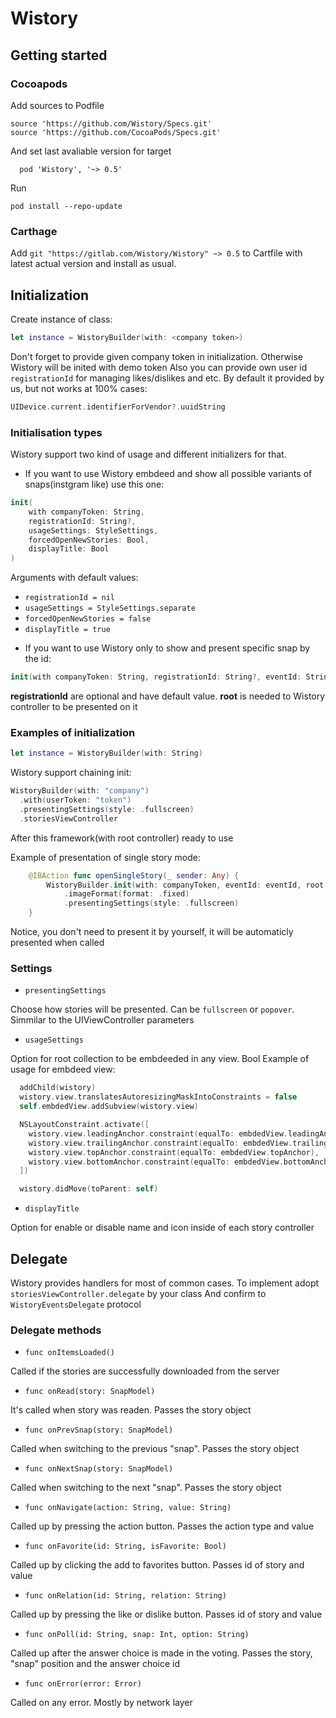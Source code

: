 # Wistory 

## Getting started

### Cocoapods

Add sources to Podfile

```
source 'https://github.com/Wistory/Specs.git'
source 'https://github.com/CocoaPods/Specs.git'

```

And set last avaliable version for target

```
  pod 'Wistory', '~> 0.5'
```

Run

```
pod install --repo-update
```

### Carthage

Add `git "https://gitlab.com/Wistory/Wistory" ~> 0.5` to Cartfile with latest actual version and install as usual.

## Initialization

Create instance of class:

```swift
let instance = WistoryBuilder(with: <company token>)
``` 

Don't forget to provide given company token in initialization. Otherwise Wistory will be inited with demo token
Also you can provide own user id `registrationId` for managing likes/dislikes and etc. By default it provided by us, but not works at 100% cases:

```swift
UIDevice.current.identifierForVendor?.uuidString
```

### Initialisation types

Wistory support two kind of usage and different initializers for that.

* If you want to use Wistory embdeed and show all possible variants of snaps(instgram like) use this one:

```swift
init(
    with companyToken: String,
    registrationId: String?,
    usageSettings: StyleSettings,
    forcedOpenNewStories: Bool,
    displayTitle: Bool
)
```
Arguments with default values:
- `registrationId = nil`
- `usageSettings = StyleSettings.separate`
- `forcedOpenNewStories = false`
- `displayTitle = true`

* If you want to use Wistory only to show and present specific snap by the id:

```swift
init(with companyToken: String, registrationId: String?, eventId: String, root: UIViewController)
```

**registrationId** are optional and have default value.
**root** is needed to Wistory controller to be presented on it

### Examples of initialization  

```swift
let instance = WistoryBuilder(with: String)
```

Wistory support chaining init:

```swift
WistoryBuilder(with: "company")
  .with(userToken: "token")
  .presentingSettings(style: .fullscreen)
  .storiesViewController
```

After this framework(with root controller) ready to use

Example of presentation of single story mode:

```swift
    @IBAction func openSingleStory(_ sender: Any) {
        WistoryBuilder.init(with: companyToken, eventId: eventId, root: self)
            .imageFormat(format: .fixed)
            .presentingSettings(style: .fullscreen)
    }
```

Notice, you don't need to present it by yourself, it will be automaticly presented when called

### Settings

- `presentingSettings`

Choose how stories will be presented. Can be `fullscreen` or `popover`. Simmilar to the UIViewController parameters

- `usageSettings`

Option for root collection to be embdeeded in any view. Bool
Example of usage for embdeed view:

```swift
  addChild(wistory)
  wistory.view.translatesAutoresizingMaskIntoConstraints = false
  self.embdedView.addSubview(wistory.view)

  NSLayoutConstraint.activate([
    wistory.view.leadingAnchor.constraint(equalTo: embdedView.leadingAnchor),
    wistory.view.trailingAnchor.constraint(equalTo: embdedView.trailingAnchor),
    wistory.view.topAnchor.constraint(equalTo: embdedView.topAnchor),
    wistory.view.bottomAnchor.constraint(equalTo: embdedView.bottomAnchor)
  ])

  wistory.didMove(toParent: self)
```

- `displayTitle`

Option for enable or disable name and icon inside of each story controller

## Delegate

Wistory provides handlers for most of common cases. To implement adopt `storiesViewController.delegate` by your class
And confirm to `WistoryEventsDelegate` protocol

### Delegate methods

- `func onItemsLoaded()`

Called if the stories are successfully downloaded from the server

- `func onRead(story: SnapModel)`

It's called when story was readen. Passes the story object

- `func onPrevSnap(story: SnapModel)`

Called when switching to the previous "snap". Passes the story object

- `func onNextSnap(story: SnapModel)`

Called when switching to the next "snap". Passes the story object

- `func onNavigate(action: String, value: String)`

Called up by pressing the action button. Passes the action type and value

- `func onFavorite(id: String, isFavorite: Bool)`

Called up by clicking the add to favorites button. Passes id of story and value

- `func onRelation(id: String, relation: String)`

Called up by pressing the like or dislike button. Passes id of story and value

- `func onPoll(id: String, snap: Int, option: String)`

Called up after the answer choice is made in the voting. Passes the story, "snap" position and the answer choice id

- `func onError(error: Error)`

Called on any error. Mostly by network layer
